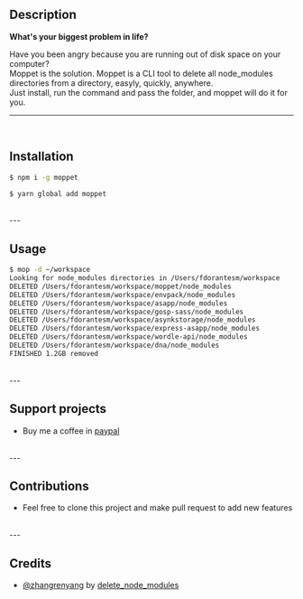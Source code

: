 ## Description

<b>What's your biggest problem in life?</b><br>

Have you been angry because you are running out of disk space on your computer? <br />
Moppet is the solution. Moppet is a CLI tool to delete all node_modules directories from a directory, easyly, quickly, anywhere.<br>
Just install, run the command and pass the folder, and moppet will do it for you.

---
<br>

## Installation
```bash
$ npm i -g moppet
```

```bash
$ yarn global add moppet
```
<br>
---

## Usage
```bash
$ mop -d ~/workspace
Looking for node_modules directories in /Users/fdorantesm/workspace
DELETED /Users/fdorantesm/workspace/moppet/node_modules
DELETED /Users/fdorantesm/workspace/envpack/node_modules
DELETED /Users/fdorantesm/workspace/asapp/node_modules
DELETED /Users/fdorantesm/workspace/gosp-sass/node_modules
DELETED /Users/fdorantesm/workspace/asynkstorage/node_modules
DELETED /Users/fdorantesm/workspace/express-asapp/node_modules
DELETED /Users/fdorantesm/workspace/wordle-api/node_modules
DELETED /Users/fdorantesm/workspace/dna/node_modules
FINISHED 1.2GB removed
```
<br>
---

## Support projects
- Buy me a coffee in [paypal](https://paypal.me/fdorantesm)

<br>
---

## Contributions
- Feel free to clone this project and make pull request to add new features

<br>
---

## Credits

- [@zhangrenyang](https://github.com/zhangrenyang) by [delete_node_modules](https://github.com/zhangrenyang/delete_node_modules)
